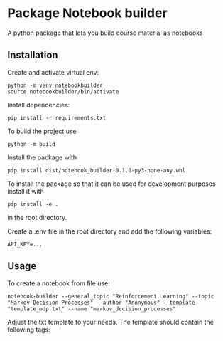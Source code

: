 # Package Notebook builder

A python package that lets you build course material as notebooks

## Installation

Create and activate virtual env:

```shell script
python -m venv notebookbuilder
source notebookbuilder/bin/activate
```

Install dependencies:

```shell script
pip install -r requirements.txt
```

To build the project use

```shell script
python -m build
```

Install the package with

```shell script
pip install dist/notebook_builder-0.1.0-py3-none-any.whl
```

To install the package so that it can be used for development purposes
install it with

```shell script
pip install -e .
```

in the root directory.

Create a .env file in the root directory and add the following variables:

```shell script
API_KEY=...
```

## Usage

To create a notebook from file use:

```shell script
notebook-builder --general_topic "Reinforcement Learning" --topic "Markov Decision Processes" --author "Anonymous" --template "template_mdp.txt" --name "markov_decision_processes"
```

Adjust the txt template to your needs. The template should contain the following tags:
